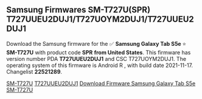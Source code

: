 <h2>Samsung Firmwares SM-T727U(SPR) T727UUEU2DUJ1/T727UOYM2DUJ1/T727UUEU2DUJ1</h2>
Download the Samsung firmware for the ✅ <strong>Samsung Galaxy Tab S5e </strong> ⭐ <strong>SM-T727U</strong> with product code <strong>SPR</strong> <strong> from United States</strong>. This firmware has version number PDA <strong>T727UUEU2DUJ1</strong> and CSC T727UOYM2DUJ1. The operating system of this firmware is Android R , with build date 2021-11-17. Changelist <strong>22521289</strong>.


[SM-T727U](https://samfirm.shop/samsung/model/SM-T727U)
[T727UUEU2DUJ1](https://samfirm.shop/samsung/pda/T727UUEU2DUJ1)
[Download Firmware Samsung Galaxy Tab S5e SM-T727U](https://samfirm.shop/samsung/firmware/474853)
